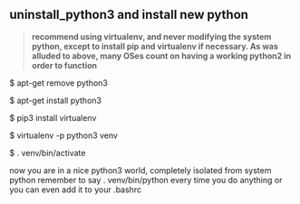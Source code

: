 ## uninstall_python3 and install new python

> **recommend using virtualenv, and never modifying the system python, except to install pip and virtualenv if necessary.
As was alluded to above, many OSes count on having a working python2 in order to function**


$ apt-get remove python3

$ apt-get install python3

$ pip3 install virtualenv

$ virtualenv -p python3 venv

$ . venv/bin/activate

now you are in a nice python3 world, completely isolated from system python
remember to say . venv/bin/python every time you do anything
or you can even add it to your .bashrc
